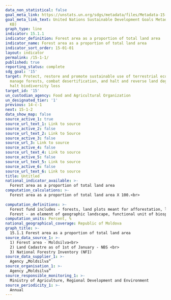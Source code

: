 ```yaml
---
data_non_statistical: false
goal_meta_link: https://unstats.un.org/sdgs/metadata/files/Metadata-15-01-01.pdf
goal_meta_link_text: United Nations Sustainable Development Goals Metadata (PDF 379
  KB)
graph_type: line
indicator: 15.1.1
indicator_definition: Forest area as a proportion of total land area
indicator_name: Forest area as a proportion of total land area
indicator_sort_order: 15-01-01
layout: indicator
permalink: /15-1-1/
published: true
reporting_status: complete
sdg_goal: '15'
target: Protect, restore and promote sustainable use of terrestrial ecosystems, sustainably
  manage forests, combat desertification, and halt and reverse land degradation and
  halt biodiversity loss
target_id: '15'
un_custodian_agency: Food and Agricultural Organization
un_designated_tier: '1'
previous: 14-c-1
next: 15-1-2
data_show_map: false
source_active_1: true
source_url_text_1: Link to source
source_active_2: false
source_url_text_2: Link to Source
source_active_3: false
source_url_3: Link to source
source_active_4: false
source_url_text_4: Link to source
source_active_5: false
source_url_text_5: Link to source
source_active_6: false
source_url_text_6: Link to source
title: Untitled
national_indicator_available: >-
  Forest area as a proportion of total land area
computation_calculations: >-
  Forest area as a proportion of total land area X 100.<br> 
  
computation_definitions: >-
  Forest fund includes - forests, land plots meant for afforestation, land plots meant for forest management, as well as unproductive land, included in the forest management sectors or in Land Cadastre as forests and/or forest plantations. The forestry fund covers all the forests, regardless of the ownership type and management form (art. 4 of the Forestry Code, no. 887 of  21.06.1996)<br> 
  Forest - an element of geographic landscape, functional unit of biosphere, composed of forest vegetation community (in which trees and brushes prevail), living layers, animals and microorganisms, which are interdependent in their biological development and have an influence on their habitat. Areas of at least 0.25 ha covered with trees, with the index of tree crown coverage as compared to the general surface of the land (consistence) lower than 30%, and with mature trees that in normal vegetation conditions can get up to minimum heights of 5 m are considered forests.
computation_units: Percent, %
national_geographical_coverage: Republic of Moldova
graph_title: >-
  15.1.1 Forest area as a proportion of total land area
source_data_source_1: >-
  1) Forest area - Moldsilva<br> 
  2) Land Cadastre as of 1st of January - NBS <br> 
  3) National Forestry Inventory (NFI)
source_data_supplier_1: >-
  Agency „Moldsilva”
source_organisation_1: >-
  Agency „Moldsilva”
source_responsible_monitoring_1: >-
  Ministry of Agriculture, Regional Development and Environment
source_periodicity_1: >-
  Annual
---
```

